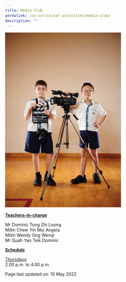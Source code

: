 ```yaml
---
title: Media Club
permalink: /co-curricular-activities/media-club/
description: ""
---
```

<img style="width: 75%;" src="/images/media.jpeg">
<p><u><strong>Teachers-in-charge</strong></u></p>
<p>Mr Dominic Tong Zhi Loong<br />Mdm Chew Yin Mui Angela<br />Mdm Wendy Ong Wenqi<br />Mr Quah Yan Teik Dominic</p>
<p><u><strong>Schedule</strong></u></p>
<p><u>Thursdays</u><br />2.00 p.m. to 4.00 p.m.</p>

<p>Page last updated on: 10 May 2022</p>